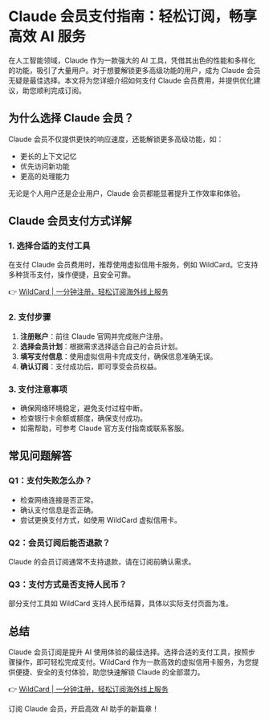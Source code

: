 # Claude 会员支付指南：轻松订阅，畅享高效 AI 服务

在人工智能领域，Claude 作为一款强大的 AI 工具，凭借其出色的性能和多样化的功能，吸引了大量用户。对于想要解锁更多高级功能的用户，成为 Claude 会员无疑是最佳选择。本文将为您详细介绍如何支付 Claude 会员费用，并提供优化建议，助您顺利完成订阅。

## 为什么选择 Claude 会员？

Claude 会员不仅提供更快的响应速度，还能解锁更多高级功能，如：
- 更长的上下文记忆
- 优先访问新功能
- 更高的处理能力

无论是个人用户还是企业用户，Claude 会员都能显著提升工作效率和体验。

## Claude 会员支付方式详解

### 1. 选择合适的支付工具
在支付 Claude 会员费用时，推荐使用虚拟信用卡服务，例如 WildCard。它支持多种货币支付，操作便捷，且安全可靠。

👉 [WildCard | 一分钟注册，轻松订阅海外线上服务](https://bbtdd.com/WildCard)

### 2. 支付步骤
1. **注册账户**：前往 Claude 官网并完成账户注册。
2. **选择会员计划**：根据需求选择适合自己的会员计划。
3. **填写支付信息**：使用虚拟信用卡完成支付，确保信息准确无误。
4. **确认订阅**：支付成功后，即可享受会员权益。

### 3. 支付注意事项
- 确保网络环境稳定，避免支付过程中断。
- 检查银行卡余额或额度，确保支付成功。
- 如需帮助，可参考 Claude 官方支付指南或联系客服。

## 常见问题解答

### Q1：支付失败怎么办？
- 检查网络连接是否正常。
- 确认支付信息是否正确。
- 尝试更换支付方式，如使用 WildCard 虚拟信用卡。

### Q2：会员订阅后能否退款？
Claude 的会员订阅通常不支持退款，请在订阅前确认需求。

### Q3：支付方式是否支持人民币？
部分支付工具如 WildCard 支持人民币结算，具体以实际支付页面为准。

## 总结

Claude 会员订阅是提升 AI 使用体验的最佳选择。选择合适的支付工具，按照步骤操作，即可轻松完成支付。WildCard 作为一款高效的虚拟信用卡服务，为您提供便捷、安全的支付体验，助您快速解锁 Claude 的全部潜力。

👉 [WildCard | 一分钟注册，轻松订阅海外线上服务](https://bbtdd.com/WildCard)

订阅 Claude 会员，开启高效 AI 助手的新篇章！